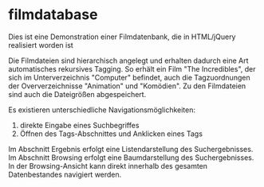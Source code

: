 # filmdatabase

Dies ist eine Demonstration einer Filmdatenbank, die in HTML/jQuery realisiert worden ist

Die Filmdateien sind hierarchisch angelegt und erhalten dadurch eine Art automatisches rekursives Tagging.
So erhält ein Film "The Incredibles", der sich im Unterverzeichnis "Computer" befindet, auch die Tagzuordnungen der Oververzeichnisse "Animation" und "Komödien". Zu den Filmdateien sind auch die Dateigrößen abgespeichert.

Es existieren unterschiedliche Navigationsmöglichkeiten:
  1. direkte Eingabe eines Suchbegriffes
  2. Öffnen des Tags-Abschnittes und Anklicken eines Tags
  
Im Abschnitt Ergebnis erfolgt eine Listendarstellung des Suchergebnisses.
Im Abschnitt Browsing erfolgt eine Baumdarstellung des Suchergebnisses. In der Browsing-Ansicht kann direkt innerhalb des gesamten Datenbestandes navigiert werden.
